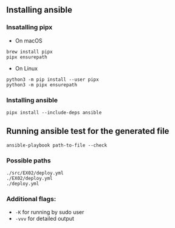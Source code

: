 ## Installing ansible
### Insatalling pipx
- On macOS
```
brew install pipx
pipx ensurepath
```
- On Linux
```
python3 -m pip install --user pipx
python3 -m pipx ensurepath
```
### Installing ansible
```
pipx install --include-deps ansible
```
## Running ansible test for the generated file
```
ansible-playbook path-to-file --check
```
### Possible paths
```
./src/EX02/deploy.yml
./EX02/deploy.yml
./deploy.yml
```
### Additional flags:
- `-K` for running by sudo user
- `-vvv` for detailed output